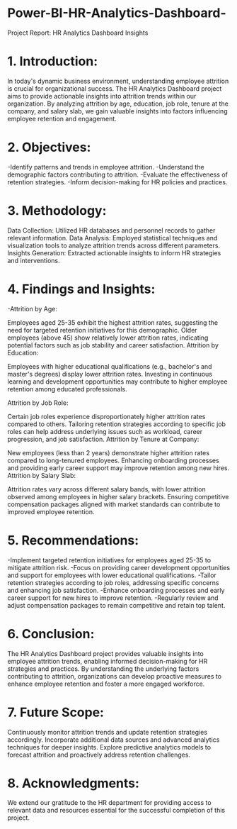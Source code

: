 # Power-BI-HR-Analytics-Dashboard-
Project Report: HR Analytics Dashboard Insights

# 1. Introduction:
In today's dynamic business environment, understanding employee attrition is crucial for organizational success. The HR Analytics Dashboard project aims to provide actionable insights into attrition trends within our organization. By analyzing attrition by age, education, job role, tenure at the company, and salary slab, we gain valuable insights into factors influencing employee retention and engagement.

# 2. Objectives:

-Identify patterns and trends in employee attrition.
-Understand the demographic factors contributing to attrition.
-Evaluate the effectiveness of retention strategies.
-Inform decision-making for HR policies and practices.

# 3. Methodology:

Data Collection: Utilized HR databases and personnel records to gather relevant information.
Data Analysis: Employed statistical techniques and visualization tools to analyze attrition trends across different parameters.
Insights Generation: Extracted actionable insights to inform HR strategies and interventions.

# 4. Findings and Insights:

-Attrition by Age:

Employees aged 25-35 exhibit the highest attrition rates, suggesting the need for targeted retention initiatives for this demographic.
Older employees (above 45) show relatively lower attrition rates, indicating potential factors such as job stability and career satisfaction.
Attrition by Education:

Employees with higher educational qualifications (e.g., bachelor's and master's degrees) display lower attrition rates.
Investing in continuous learning and development opportunities may contribute to higher employee retention among educated professionals.

Attrition by Job Role:

Certain job roles experience disproportionately higher attrition rates compared to others.
Tailoring retention strategies according to specific job roles can help address underlying issues such as workload, career progression, and job satisfaction.
Attrition by Tenure at Company:

New employees (less than 2 years) demonstrate higher attrition rates compared to long-tenured employees.
Enhancing onboarding processes and providing early career support may improve retention among new hires.
Attrition by Salary Slab:

Attrition rates vary across different salary bands, with lower attrition observed among employees in higher salary brackets.
Ensuring competitive compensation packages aligned with market standards can contribute to improved employee retention.

# 5. Recommendations:

-Implement targeted retention initiatives for employees aged 25-35 to mitigate attrition risk.
-Focus on providing career development opportunities and support for employees with lower educational qualifications.
-Tailor retention strategies according to job roles, addressing specific concerns and enhancing job satisfaction.
-Enhance onboarding processes and early career support for new hires to improve retention.
-Regularly review and adjust compensation packages to remain competitive and retain top talent.

# 6. Conclusion:
The HR Analytics Dashboard project provides valuable insights into employee attrition trends, enabling informed decision-making for HR strategies and practices. By understanding the underlying factors contributing to attrition, organizations can develop proactive measures to enhance employee retention and foster a more engaged workforce.

# 7. Future Scope:

Continuously monitor attrition trends and update retention strategies accordingly.
Incorporate additional data sources and advanced analytics techniques for deeper insights.
Explore predictive analytics models to forecast attrition and proactively address retention challenges.

# 8. Acknowledgments:
We extend our gratitude to the HR department for providing access to relevant data and resources essential for the successful completion of this project.
